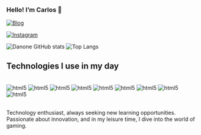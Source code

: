 ### Hello! I’m Carlos 🤙

[![Blog](https://img.shields.io/website-up-down-green-red/http/monip.org.svg)](https://google.com)

<!-- [![Youtube](https://img.shields.io/badge/YouTube-FF0000?style=for-the-badge&logo=youtube&logoColor=white)](https://youtube.com)-->
[![Instagram](https://img.shields.io/badge/Instagram-E4405F?style=for-the-badge&logo=instagram&logoColor=white)](https://instagram.com/danoneplayer)



![Danone GitHub stats](https://github-readme-stats.vercel.app/api?username=danoneplayer&show_icons=true&theme=dracula)
![Top Langs](https://github-readme-stats.vercel.app/api/top-langs/?username=danoneplayer&langs_count=8&theme=dracula)

## Technologies I use in my day

<div style="display: inline_block"> <br/>
    <img align="center" alt="html5" src="https://img.shields.io/badge/HTML5-E34F26?style=for-the-badge&logo=html5&logoColor=white" />
    <img align="center" alt="html5" src="https://img.shields.io/badge/CSS3-1572B6?style=for-the-badge&logo=css3&logoColor=white" />
    <img align="center" alt="html5" src="https://img.shields.io/badge/Python-14354C?style=for-the-badge&logo=python&logoColor=white" />
    <img align="center" alt="html5" src="https://img.shields.io/badge/C%23-239120?style=for-the-badge&logo=c-sharp&logoColor=white" />
    <img align="center" alt="html5" src="https://img.shields.io/badge/JavaScript-323330?style=for-the-badge&logo=javascript&logoColor=F7DF1E" />
    <img align="center" alt="html5" src="https://img.shields.io/badge/Java-ED8B00?style=for-the-badge&logo=openjdk&logoColor=white" />
    <img align="center" alt="html5" src="https://img.shields.io/badge/PHP-777BB4?style=for-the-badge&logo=php&logoColor=white" />
    <img align="center" alt="html5" src="https://img.shields.io/badge/TypeScript-007ACC?style=for-the-badge&logo=typescript&logoColor=white" />
    <img align="center" alt="html5" src="https://img.shields.io/badge/Unity-100000?style=for-the-badge&logo=unity&logoColor=white" />
    <!-- <img align="center" alt="html5" src="" /> -->
<div><br/>
    
Technology enthusiast, always seeking new learning opportunities. Passionate about innovation, and in my leisure time, I dive into the world of gaming.
